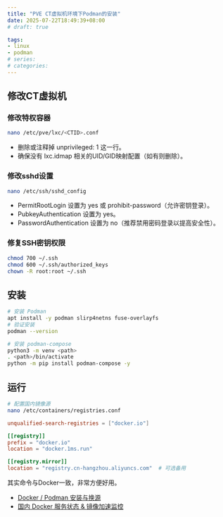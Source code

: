```yaml
---
title: "PVE CT虚拟机环境下Podman的安装"
date: 2025-07-22T18:49:39+08:00
# draft: true

tags:
- linux
- podman
# series:
# categories:
---
```


## 修改CT虚拟机

### 修改特权容器
```bash
nano /etc/pve/lxc/<CTID>.conf
```
- 删除或注释掉 unprivileged: 1 这一行。
- 确保没有 lxc.idmap 相关的UID/GID映射配置（如有则删除）。
### 修改sshd设置
```bash
nano /etc/ssh/sshd_config
```
- PermitRootLogin 设置为 yes 或 prohibit-password（允许密钥登录）。
- PubkeyAuthentication 设置为 yes。
- PasswordAuthentication 设置为 no（推荐禁用密码登录以提高安全性）。
### 修复SSH密钥权限
```bash
chmod 700 ~/.ssh
chmod 600 ~/.ssh/authorized_keys
chown -R root:root ~/.ssh
```

## 安装
```bash
# 安装 Podman
apt install -y podman slirp4netns fuse-overlayfs
# 验证安装
podman --version

# 安装 podman-compose
python3 -m venv <path>
. <path>/bin/activate
python -m pip install podman-compose -y
```

## 运行
```bash
# 配置国内镜像源
nano /etc/containers/registries.conf
```
```toml
unqualified-search-registries = ["docker.io"]

[[registry]]
prefix = "docker.io"
location = "docker.1ms.run"

[[registry.mirror]]
location = "registry.cn-hangzhou.aliyuncs.com"  # 可选备用
```
其实命令与Docker一致，非常方便好用。
- [Docker / Podman 安装与换源](https://wcbing.top/linux/containers/install/)
- [国内 Docker 服务状态 & 镜像加速监控](https://status.1panel.top/status/docker)